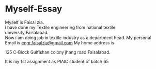 # Myself-Essay
Myself is Faisal zia.
<br>
i have done my Textile engineering from national textile university,Faisalabad.
<br>
Now i am doing job in textile industry as a department head.
My personal Email is <a href="mailto:engr.faisalzia@gmail.com">engr.faisalzia@gmail.com</a>
My home address is <p>125 C-Block Gulfishan colony jhang road Faisalabad.</p>
It is my 1st assignment as PIAIC student of batch 65
